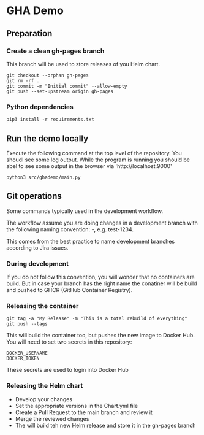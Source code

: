 # GHA Demo
## Preparation
### Create a clean gh-pages branch
This branch will be used to store releases of you Helm chart.
```
git checkout --orphan gh-pages
git rm -rf .
git commit -m "Initial commit" --allow-empty
git push --set-upstream origin gh-pages
```
### Python dependencies
```
pip3 install -r requirements.txt
```
## Run the demo locally
Execute the following command at the top level of the repository. You shoudl see some log output. While the program is running you should be abel to see some output in the browser via 'http://localhost:9000'
```
python3 src/ghademo/main.py
```
## Git operations
Some commands typically used in the development workflow.

The workflow assume you are doing changes in a development branch with the following naming convention: <name>-<digits>, e.g. test-1234.

This comes from the best practice to name development branches according to Jira issues. 

### During development
If you do not follow this convention, you will wonder that no containers are build. But in case your branch has the right name the conatiner will be build and pushed to GHCR (GitHub Container Registry).
### Releasing the container
```
git tag -a "My Release" -m "This is a total rebuild of everything"
git push --tags
```
This will build the container too, but pushes the new image to Docker Hub.
You will need to set two secrets in this repository:
```
DOCKER_USERNAME
DOCKER_TOKEN
```
These secrets are used to login into Docker Hub
### Releasing the Helm chart
* Develop your changes
* Set the appropriate versions in the Chart.yml file
* Create a Pull Request to the main branch and review it
* Merge the reviewed changes
* The will build teh new Helm release and store it in the gh-pages branch



